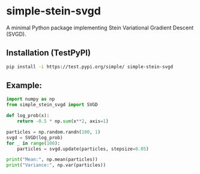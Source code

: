 # simple-stein-svgd

A minimal Python package implementing Stein Variational Gradient Descent (SVGD).

## Installation (TestPyPI)
```bash
pip install -i https://test.pypi.org/simple/ simple-stein-svgd
```

## Example:

```python
import numpy as np
from simple_stein_svgd import SVGD

def log_prob(x):
    return -0.5 * np.sum(x**2, axis=1)

particles = np.random.randn(100, 1)
svgd = SVGD(log_prob)
for _ in range(100):
    particles = svgd.update(particles, stepsize=0.05)

print("Mean:", np.mean(particles))
print("Variance:", np.var(particles))
```